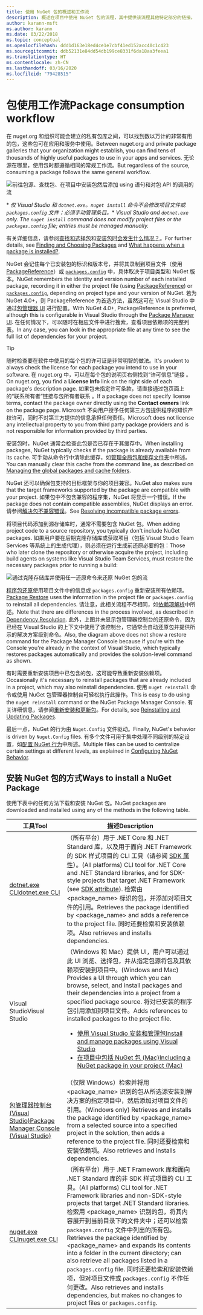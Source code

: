 ```yaml
---
title: 使用 NuGet 包的概述和工作流
description: 概述在项目中使用 NuGet 包的流程，其中提供该流程其他特定部分的链接。
author: karann-msft
ms.author: karann
ms.date: 03/22/2018
ms.topic: conceptual
ms.openlocfilehash: ddd1d163e18ed4ce1e7cbf41ed152acc40c1c423
ms.sourcegitcommit: ddb52131e84dd54db199ce8331f6da18aa3feea1
ms.translationtype: HT
ms.contentlocale: zh-CN
ms.lasthandoff: 03/16/2020
ms.locfileid: "79428515"
---
```

# <a name="package-consumption-workflow"></a><span data-ttu-id="0f2f1-103">包使用工作流</span><span class="sxs-lookup"><span data-stu-id="0f2f1-103">Package consumption workflow</span></span>

<span data-ttu-id="0f2f1-104">在 nuget.org 和组织可能会建立的私有包库之间，可以找到数以万计的非常有用的包，这些包可在应用和服务中使用。</span><span class="sxs-lookup"><span data-stu-id="0f2f1-104">Between nuget.org and private package galleries that your organization might establish, you can find tens of thousands of highly useful packages to use in your apps and services.</span></span> <span data-ttu-id="0f2f1-105">无论源在哪里，使用包时都遵循相同的常规工作流。</span><span class="sxs-lookup"><span data-stu-id="0f2f1-105">But regardless of the source, consuming a package follows the same general workflow.</span></span>

![前往包源、查找包、在项目中安装包然后添加 using 语句和对包 API 的调用的流](media/Overview-01-GeneralFlow.png)

<span data-ttu-id="0f2f1-107">\* _仅 Visual Studio 和 `dotnet.exe`。`nuget install` 命令不会修改项目文件或 `packages.config` 文件；必须手动管理条目。_</span><span class="sxs-lookup"><span data-stu-id="0f2f1-107">\* _Visual Studio and `dotnet.exe` only. The `nuget install` command does not modify project files or the `packages.config` file; entries must be managed manually._</span></span>

<span data-ttu-id="0f2f1-108">有关详细信息，请参阅[查找和选择包](../consume-packages/finding-and-choosing-packages.md)和[安装包时会发生什么情况？](../concepts/package-installation-process.md)。</span><span class="sxs-lookup"><span data-stu-id="0f2f1-108">For further details, see [Finding and Choosing Packages](../consume-packages/finding-and-choosing-packages.md) and [What happens when a package is installed?](../concepts/package-installation-process.md).</span></span>

<span data-ttu-id="0f2f1-109">NuGet 会记住每个已安装包的标识和版本号，并将其录制到项目文件（使用 [PackageReference](../consume-packages/package-references-in-project-files.md)）或 [`packages.config`](../reference/packages-config.md) 中，具体取决于项目类型和 NuGet 版本。</span><span class="sxs-lookup"><span data-stu-id="0f2f1-109">NuGet remembers the identity and version number of each installed package, recording it in either the project file (using [PackageReference](../consume-packages/package-references-in-project-files.md)) or [`packages.config`](../reference/packages-config.md), depending on project type and your version of NuGet.</span></span> <span data-ttu-id="0f2f1-110">若为 NuGet 4.0+，则 PackageReference 为首选方法，虽然这可在 Visual Studio 中通过[包管理器 UI](install-use-packages-visual-studio.md) 进行配置。</span><span class="sxs-lookup"><span data-stu-id="0f2f1-110">With NuGet 4.0+, PackageReference is preferred, although this is configurable in Visual Studio through the [Package Manager UI](install-use-packages-visual-studio.md).</span></span> <span data-ttu-id="0f2f1-111">在任何情况下，可以随时在相应文件中进行搜索，查看项目依赖项的完整列表。</span><span class="sxs-lookup"><span data-stu-id="0f2f1-111">In any case, you can look in the appropriate file at any time to see the full list of dependencies for your project.</span></span>

> [!Tip]
> <span data-ttu-id="0f2f1-112">随时检查要在软件中使用的每个包的许可证是非常明智的做法。</span><span class="sxs-lookup"><span data-stu-id="0f2f1-112">It's prudent to always check the license for each package you intend to use in your software.</span></span> <span data-ttu-id="0f2f1-113">在 nuget.org 中，可以在每个包的说明页右侧找到“许可信息”链接  。</span><span class="sxs-lookup"><span data-stu-id="0f2f1-113">On nuget.org, you find a **License Info** link on the right side of each package's description page.</span></span> <span data-ttu-id="0f2f1-114">如果包未指定许可条款，请直接通过包页面上的“联系所有者”链接与包所有者联系  。</span><span class="sxs-lookup"><span data-stu-id="0f2f1-114">If a package does not specify license terms, contact the package owner directly using the **Contact owners** link on the package page.</span></span> <span data-ttu-id="0f2f1-115">Microsoft 不向用户授予任何第三方包提供程序的知识产权许可，同时不对第三方提供的信息承担任何责任。</span><span class="sxs-lookup"><span data-stu-id="0f2f1-115">Microsoft does not license any intellectual property to you from third party package providers and is not responsible for information provided by third parties.</span></span>

<span data-ttu-id="0f2f1-116">安装包时，NuGet 通常会检查此包是否已存在于其缓存中。</span><span class="sxs-lookup"><span data-stu-id="0f2f1-116">When installing packages, NuGet typically checks if the package is already available from its cache.</span></span> <span data-ttu-id="0f2f1-117">可手动从命令行中清除此缓存，如[管理全局包和缓存文件夹](../consume-packages/managing-the-global-packages-and-cache-folders.md)中所述。</span><span class="sxs-lookup"><span data-stu-id="0f2f1-117">You can manually clear this cache from the command line, as described on [Managing the global packages and cache folders](../consume-packages/managing-the-global-packages-and-cache-folders.md).</span></span>

<span data-ttu-id="0f2f1-118">NuGet 还可以确保包支持的目标框架与你的项目兼容。</span><span class="sxs-lookup"><span data-stu-id="0f2f1-118">NuGet also makes sure that the target frameworks supported by the package are compatible with your project.</span></span> <span data-ttu-id="0f2f1-119">如果包中不包含兼容的程序集，NuGet 将显示一个错误。</span><span class="sxs-lookup"><span data-stu-id="0f2f1-119">If the package does not contain compatible assemblies, NuGet displays an error.</span></span> <span data-ttu-id="0f2f1-120">请参阅[解决包不兼容错误](../concepts/dependency-resolution.md#resolving-incompatible-package-errors)。</span><span class="sxs-lookup"><span data-stu-id="0f2f1-120">See [Resolving incompatible package errors](../concepts/dependency-resolution.md#resolving-incompatible-package-errors).</span></span>

<span data-ttu-id="0f2f1-121">将项目代码添加到源存储库时，通常不需要包含 NuGet 包。</span><span class="sxs-lookup"><span data-stu-id="0f2f1-121">When adding project code to a source repository, you typically don't include NuGet packages.</span></span> <span data-ttu-id="0f2f1-122">如果用户要在后期克隆存储库或获取项目（包括 Visual Studio Team Services 等系统上的生成代理），则必须在运行生成前还原必要的包：</span><span class="sxs-lookup"><span data-stu-id="0f2f1-122">Those who later clone the repository or otherwise acquire the project, including build agents on systems like Visual Studio Team Services, must restore the necessary packages prior to running a build:</span></span>

![通过克隆存储库并使用任一还原命令来还原 NuGet 包的流](media/Overview-02-RestoreFlow.png)

<span data-ttu-id="0f2f1-124">[程序包还原](../consume-packages/package-restore.md)使用项目文件中的信息或 `packages.config` 重新安装所有依赖项。</span><span class="sxs-lookup"><span data-stu-id="0f2f1-124">[Package Restore](../consume-packages/package-restore.md) uses the information in the project file or `packages.config` to reinstall all dependencies.</span></span> <span data-ttu-id="0f2f1-125">请注意，此相关流程不尽相同，如[依赖项解析](../concepts/dependency-resolution.md)中所述。</span><span class="sxs-lookup"><span data-stu-id="0f2f1-125">Note that there are differences in the process involved, as described in [Dependency Resolution](../concepts/dependency-resolution.md).</span></span> <span data-ttu-id="0f2f1-126">此外，上图并未显示包管理器控制台的还原命令，因为已经在 Visual Studio 的上下文中使用了该控制台，它通常会自动还原包并提供所示的解决方案级别命令。</span><span class="sxs-lookup"><span data-stu-id="0f2f1-126">Also, the diagram above does not show a restore command for the Package Manager Console because if you're with the Console you're already in the context of Visual Studio, which typically restores packages automatically and provides the solution-level command as shown.</span></span>

<span data-ttu-id="0f2f1-127">有时需要重新安装项目中已包含的包，这可能导致重新安装依赖项。</span><span class="sxs-lookup"><span data-stu-id="0f2f1-127">Occasionally it's necessary to reinstall packages that are already included in a project, which may also reinstall dependencies.</span></span> <span data-ttu-id="0f2f1-128">使用 `nuget reinstall` 命令或使用 NuGet 包管理器控制台可轻松执行此操作。</span><span class="sxs-lookup"><span data-stu-id="0f2f1-128">This is easy to do using the `nuget reinstall` command or the NuGet Package Manager Console.</span></span> <span data-ttu-id="0f2f1-129">有关详细信息，请参阅[重新安装和更新包](../consume-packages/reinstalling-and-updating-packages.md)。</span><span class="sxs-lookup"><span data-stu-id="0f2f1-129">For details, see [Reinstalling and Updating Packages](../consume-packages/reinstalling-and-updating-packages.md).</span></span>

<span data-ttu-id="0f2f1-130">最后一点，NuGet 的行为由 `Nuget.Config` 文件驱动。</span><span class="sxs-lookup"><span data-stu-id="0f2f1-130">Finally, NuGet's behavior is driven by `Nuget.Config` files.</span></span> <span data-ttu-id="0f2f1-131">有多个文件可用于集中处理不同级别的特定设置，如[配置 NuGet 行为](../consume-packages/configuring-nuget-behavior.md)中所述。</span><span class="sxs-lookup"><span data-stu-id="0f2f1-131">Multiple files can be used to centralize certain settings at different levels, as explained in [Configuring NuGet Behavior](../consume-packages/configuring-nuget-behavior.md).</span></span>

## <a name="ways-to-install-a-nuget-package"></a><span data-ttu-id="0f2f1-132">安装 NuGet 包的方式</span><span class="sxs-lookup"><span data-stu-id="0f2f1-132">Ways to install a NuGet Package</span></span>

<span data-ttu-id="0f2f1-133">使用下表中的任何方法下载和安装 NuGet 包。</span><span class="sxs-lookup"><span data-stu-id="0f2f1-133">NuGet packages are downloaded and installed using any of the methods in the following table.</span></span>

| <span data-ttu-id="0f2f1-134">工具</span><span class="sxs-lookup"><span data-stu-id="0f2f1-134">Tool</span></span> | <span data-ttu-id="0f2f1-135">描述</span><span class="sxs-lookup"><span data-stu-id="0f2f1-135">Description</span></span> |
| --- | --- |
| [<span data-ttu-id="0f2f1-136">dotnet.exe CLI</span><span class="sxs-lookup"><span data-stu-id="0f2f1-136">dotnet.exe CLI</span></span>](install-use-packages-dotnet-cli.md) | <span data-ttu-id="0f2f1-137">（所有平台）用于 .NET Core 和 .NET Standard 库，以及用于面向 .NET Framework 的 SDK 样式项目的 CLI 工具（请参阅 [SDK 属性](/dotnet/core/tools/csproj#additions)）。</span><span class="sxs-lookup"><span data-stu-id="0f2f1-137">(All platforms) CLI tool for .NET Core and .NET Standard libraries, and for SDK-style projects that target .NET Framework (see [SDK attribute](/dotnet/core/tools/csproj#additions)).</span></span> <span data-ttu-id="0f2f1-138">检索由 \<package_name\> 标识的包，并添加对项目文件的引用。</span><span class="sxs-lookup"><span data-stu-id="0f2f1-138">Retrieves the package identified by \<package_name\> and adds a reference to the project file.</span></span> <span data-ttu-id="0f2f1-139">同时还要检索和安装依赖项。</span><span class="sxs-lookup"><span data-stu-id="0f2f1-139">Also retrieves and installs dependencies.</span></span> |
| <span data-ttu-id="0f2f1-140">Visual Studio</span><span class="sxs-lookup"><span data-stu-id="0f2f1-140">Visual Studio</span></span> | <span data-ttu-id="0f2f1-141">（Windows 和 Mac）提供 UI，用户可以通过此 UI 浏览、选择包，并从指定包源将包及其依赖项安装到项目中。</span><span class="sxs-lookup"><span data-stu-id="0f2f1-141">(Windows and Mac) Provides a UI through which you can browse, select, and install packages and their dependencies into a project from a specified package source.</span></span> <span data-ttu-id="0f2f1-142">将对已安装的程序包引用添加到项目文件。</span><span class="sxs-lookup"><span data-stu-id="0f2f1-142">Adds references to installed packages to the project file.</span></span><ul><li>[<span data-ttu-id="0f2f1-143">使用 Visual Studio 安装和管理包</span><span class="sxs-lookup"><span data-stu-id="0f2f1-143">Install and manage packages using Visual Studio</span></span>](install-use-packages-visual-studio.md)</li><li>[<span data-ttu-id="0f2f1-144">在项目中包括 NuGet 包 (Mac)</span><span class="sxs-lookup"><span data-stu-id="0f2f1-144">Including a NuGet package in your project (Mac)</span></span>](/visualstudio/mac/nuget-walkthrough)</li></ul> |
| [<span data-ttu-id="0f2f1-145">包管理器控制台 (Visual Studio)</span><span class="sxs-lookup"><span data-stu-id="0f2f1-145">Package Manager Console (Visual Studio)</span></span>](install-use-packages-powershell.md) | <span data-ttu-id="0f2f1-146">（仅限 Windows）检索并将用 \<package_name\> 识别的包从所选源安装到解决方案的指定项目中，然后添加对项目文件的引用。</span><span class="sxs-lookup"><span data-stu-id="0f2f1-146">(Windows only) Retrieves and installs the package identified by \<package_name\> from a selected source into a specified project in the solution, then adds a reference to the project file.</span></span> <span data-ttu-id="0f2f1-147">同时还要检索和安装依赖项。</span><span class="sxs-lookup"><span data-stu-id="0f2f1-147">Also retrieves and installs dependencies.</span></span> |
| [<span data-ttu-id="0f2f1-148">nuget.exe CLI</span><span class="sxs-lookup"><span data-stu-id="0f2f1-148">nuget.exe CLI</span></span>](install-use-packages-nuget-cli.md) | <span data-ttu-id="0f2f1-149">（所有平台）用于 .NET Framework 库和面向 .NET Standard 库的非 SDK 样式项目的 CLI 工具。</span><span class="sxs-lookup"><span data-stu-id="0f2f1-149">(All platforms) CLI tool for .NET Framework libraries and non-SDK-style projects that target .NET Standard libraries.</span></span> <span data-ttu-id="0f2f1-150">检索用 \<package_name\> 识别的包，将其内容展开到当前目录下的文件夹中；还可以检索 `packages.config` 文件中列出的所有包。</span><span class="sxs-lookup"><span data-stu-id="0f2f1-150">Retrieves the package identified by \<package_name\> and expands its contents into a folder in the current directory; can also retrieve all packages listed in a `packages.config` file.</span></span> <span data-ttu-id="0f2f1-151">同时还要检索和安装依赖项，但对项目文件或 `packages.config` 不作任何更改。</span><span class="sxs-lookup"><span data-stu-id="0f2f1-151">Also retrieves and installs dependencies, but makes no changes to project files or `packages.config`.</span></span> |
